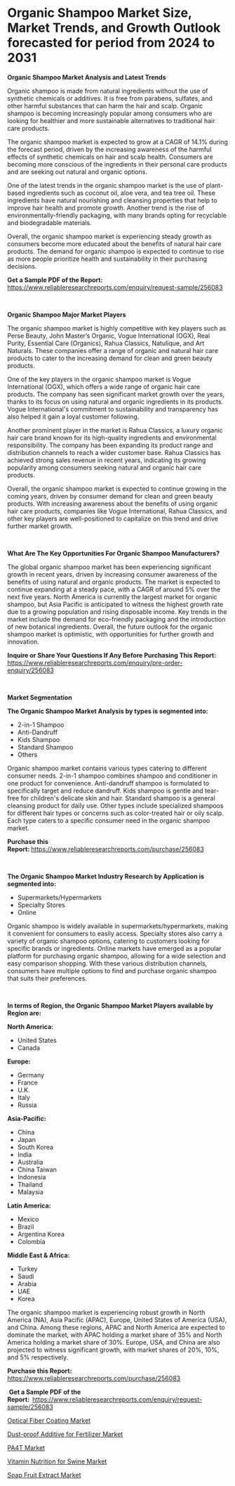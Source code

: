 <p><h1>Organic Shampoo Market Size, Market Trends, and Growth Outlook forecasted for period from 2024 to 2031</h1></p><p><strong>Organic Shampoo Market Analysis and Latest Trends</strong></p>
<p><p>Organic shampoo is made from natural ingredients without the use of synthetic chemicals or additives. It is free from parabens, sulfates, and other harmful substances that can harm the hair and scalp. Organic shampoo is becoming increasingly popular among consumers who are looking for healthier and more sustainable alternatives to traditional hair care products.</p><p>The organic shampoo market is expected to grow at a CAGR of 14.1% during the forecast period, driven by the increasing awareness of the harmful effects of synthetic chemicals on hair and scalp health. Consumers are becoming more conscious of the ingredients in their personal care products and are seeking out natural and organic options.</p><p>One of the latest trends in the organic shampoo market is the use of plant-based ingredients such as coconut oil, aloe vera, and tea tree oil. These ingredients have natural nourishing and cleansing properties that help to improve hair health and promote growth. Another trend is the rise of environmentally-friendly packaging, with many brands opting for recyclable and biodegradable materials.</p><p>Overall, the organic shampoo market is experiencing steady growth as consumers become more educated about the benefits of natural hair care products. The demand for organic shampoo is expected to continue to rise as more people prioritize health and sustainability in their purchasing decisions.</p></p>
<p><strong>Get a Sample PDF of the Report:&nbsp;</strong> <a href="https://www.reliableresearchreports.com/enquiry/request-sample/256083">https://www.reliableresearchreports.com/enquiry/request-sample/256083</a></p>
<p>&nbsp;</p>
<p><strong>Organic Shampoo Major Market Players</strong></p>
<p><p>The organic shampoo market is highly competitive with key players such as Perse Beauty, John Master’s Organic, Vogue International (OGX), Real Purity, Essential Care (Organics), Rahua Classics, Natulique, and Art Naturals. These companies offer a range of organic and natural hair care products to cater to the increasing demand for clean and green beauty products.</p><p>One of the key players in the organic shampoo market is Vogue International (OGX), which offers a wide range of organic hair care products. The company has seen significant market growth over the years, thanks to its focus on using natural and organic ingredients in its products. Vogue International's commitment to sustainability and transparency has also helped it gain a loyal customer following.</p><p>Another prominent player in the market is Rahua Classics, a luxury organic hair care brand known for its high-quality ingredients and environmental responsibility. The company has been expanding its product range and distribution channels to reach a wider customer base. Rahua Classics has achieved strong sales revenue in recent years, indicating its growing popularity among consumers seeking natural and organic hair care products.</p><p>Overall, the organic shampoo market is expected to continue growing in the coming years, driven by consumer demand for clean and green beauty products. With increasing awareness about the benefits of using organic hair care products, companies like Vogue International, Rahua Classics, and other key players are well-positioned to capitalize on this trend and drive further market growth.</p></p>
<p>&nbsp;</p>
<p><strong>What Are The Key Opportunities For Organic Shampoo Manufacturers?</strong></p>
<p><p>The global organic shampoo market has been experiencing significant growth in recent years, driven by increasing consumer awareness of the benefits of using natural and organic products. The market is expected to continue expanding at a steady pace, with a CAGR of around 5% over the next five years. North America is currently the largest market for organic shampoo, but Asia Pacific is anticipated to witness the highest growth rate due to a growing population and rising disposable income. Key trends in the market include the demand for eco-friendly packaging and the introduction of new botanical ingredients. Overall, the future outlook for the organic shampoo market is optimistic, with opportunities for further growth and innovation.</p></p>
<p><strong>Inquire or Share Your Questions If Any Before Purchasing This Report:</strong> <a href="https://www.reliableresearchreports.com/enquiry/pre-order-enquiry/256083">https://www.reliableresearchreports.com/enquiry/pre-order-enquiry/256083</a></p>
<p>&nbsp;</p>
<p><strong>Market Segmentation</strong></p>
<p><strong>The Organic Shampoo Market Analysis by types is segmented into:</strong></p>
<p><ul><li>2-in-1 Shampoo</li><li>Anti-Dandruff</li><li>Kids Shampoo</li><li>Standard Shampoo</li><li>Others</li></ul></p>
<p><p>Organic shampoo market contains various types catering to different consumer needs. 2-in-1 shampoo combines shampoo and conditioner in one product for convenience. Anti-dandruff shampoo is formulated to specifically target and reduce dandruff. Kids shampoo is gentle and tear-free for children's delicate skin and hair. Standard shampoo is a general cleansing product for daily use. Other types include specialized shampoos for different hair types or concerns such as color-treated hair or oily scalp. Each type caters to a specific consumer need in the organic shampoo market.</p></p>
<p><strong>Purchase this Report:&nbsp;</strong><a href="https://www.reliableresearchreports.com/purchase/256083">https://www.reliableresearchreports.com/purchase/256083</a></p>
<p>&nbsp;</p>
<p><strong>The Organic Shampoo Market Industry Research by Application is segmented into:</strong></p>
<p><ul><li>Supermarkets/Hypermarkets</li><li>Specialty Stores</li><li>Online</li></ul></p>
<p><p>Organic shampoo is widely available in supermarkets/hypermarkets, making it convenient for consumers to easily access. Specialty stores also carry a variety of organic shampoo options, catering to customers looking for specific brands or ingredients. Online markets have emerged as a popular platform for purchasing organic shampoo, allowing for a wide selection and easy comparison shopping. With these various distribution channels, consumers have multiple options to find and purchase organic shampoo that suits their preferences.</p></p>
<p>&nbsp;</p>
<p><strong>In terms of Region, the Organic Shampoo Market Players available by Region are:</strong></p>
<p>
    <p> <strong> North America: </strong>
        <ul>
            <li>United States</li>
            <li>Canada</li>
        </ul>
        </p> 
    <p> <strong> Europe: </strong>
        <ul>
            <li>Germany</li>
            <li>France</li>
            <li>U.K.</li>
            <li>Italy</li>
            <li>Russia</li>
        </ul>
        </p> 
    <p> <strong> Asia-Pacific: </strong>
        <ul>
            <li>China</li>
            <li>Japan</li>
            <li>South Korea</li>
            <li>India</li>
            <li>Australia</li>
            <li>China Taiwan</li>
            <li>Indonesia</li>
            <li>Thailand</li>
            <li>Malaysia</li>
        </ul>
        </p> 
    <p> <strong> Latin America: </strong>
        <ul>
            <li>Mexico</li>
            <li>Brazil</li>
            <li>Argentina Korea</li>
            <li>Colombia</li>
        </ul>
        </p> 
    <p> <strong> Middle East & Africa: </strong>
        <ul>
            <li>Turkey</li>
            <li>Saudi</li>
            <li>Arabia</li>
            <li>UAE</li>
            <li>Korea</li>
        </ul>
    </p>
    </p>
<p><p>The organic shampoo market is experiencing robust growth in North America (NA), Asia Pacific (APAC), Europe, United States of America (USA), and China. Among these regions, APAC and North America are expected to dominate the market, with APAC holding a market share of 35% and North America holding a market share of 30%. Europe, USA, and China are also projected to witness significant growth, with market shares of 20%, 10%, and 5% respectively.</p></p>
<p><strong>Purchase this Report: </strong><a href="https://www.reliableresearchreports.com/purchase/256083">https://www.reliableresearchreports.com/purchase/256083</a></p>
<p>&nbsp;<strong>Get a Sample PDF of the Report:&nbsp;&nbsp;</strong><a href="https://www.reliableresearchreports.com/enquiry/request-sample/256083">https://www.reliableresearchreports.com/enquiry/request-sample/256083</a></p>
<p><strong></strong></p>
<p><p><a href="https://iodized-pantydraco-05c.notion.site/Optical-Fiber-Coating-Market-A-Comprehensive-Report-of-its-Market-Share-Growth-Trends-2024-2031-76b8eba764b84f10be9949a7f5d663f7">Optical Fiber Coating Market</a></p><p><a href="https://view.publitas.com/reportprime-1/dust-proof-additive-for-fertilizer-market-growth-market-trends-covid-19-impact-and-forecasts-for-period-from-2024-2031/">Dust-proof Additive for Fertilizer Market</a></p><p><a href="https://three-jumbo-f6d.notion.site/PA4T-Market-Size-Focuses-on-Market-Dynamics-In-Depth-Analysis-and-Future-Projections-of-its-Market--a56bc981d04b4f62aa08837aa9c3563a">PA4T Market</a></p><p><a href="https://noble-drawer-34c.notion.site/Vitamin-Nutrition-for-Swine-Market-Centers-on-Aspects-such-as-Market-Growth-Market-Share-Market-Op-693b7e2b816b4708a2baa386710816b0">Vitamin Nutrition for Swine Market</a></p><p><a href="https://view.publitas.com/reportprime-1/soap-fruit-extract-market-provides-a-comprehensive-analysis-including-a-macro-overview-of-the-market-as-well-as-micro-details-such-as-market-size-and-competitive-landscape/">Soap Fruit Extract Market</a></p></p>